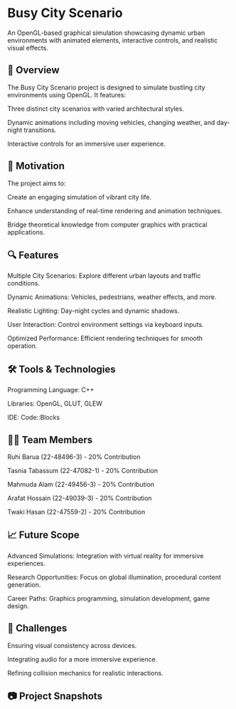 # **Busy City Scenario**

An OpenGL-based graphical simulation showcasing dynamic urban environments with animated elements, interactive controls, and realistic visual effects.

## 🚀 Overview

The Busy City Scenario project is designed to simulate bustling city environments using OpenGL. It features:

Three distinct city scenarios with varied architectural styles.

Dynamic animations including moving vehicles, changing weather, and day-night transitions.

Interactive controls for an immersive user experience.

## 🎯 Motivation

The project aims to:

Create an engaging simulation of vibrant city life.

Enhance understanding of real-time rendering and animation techniques.

Bridge theoretical knowledge from computer graphics with practical applications.

## 🔍 Features

Multiple City Scenarios: Explore different urban layouts and traffic conditions.

Dynamic Animations: Vehicles, pedestrians, weather effects, and more.

Realistic Lighting: Day-night cycles and dynamic shadows.

User Interaction: Control environment settings via keyboard inputs.

Optimized Performance: Efficient rendering techniques for smooth operation.

## 🛠️ Tools & Technologies

Programming Language: C++

Libraries: OpenGL, GLUT, GLEW

IDE: Code::Blocks

## 👩‍💻 Team Members

Ruhi Barua (22-48496-3) - 20% Contribution

Tasnia Tabassum (22-47082-1) - 20% Contribution

Mahmuda Alam (22-49456-3) - 20% Contribution

Arafat Hossain (22-49039-3) - 20% Contribution

Twaki Hasan (22-47559-2) - 20% Contribution

## 📈 Future Scope

Advanced Simulations: Integration with virtual reality for immersive experiences.

Research Opportunities: Focus on global illumination, procedural content generation.

Career Paths: Graphics programming, simulation development, game design.

## 🚧 Challenges

Ensuring visual consistency across devices.

Integrating audio for a more immersive experience.

Refining collision mechanics for realistic interactions.

## 📷 Project Snapshots


